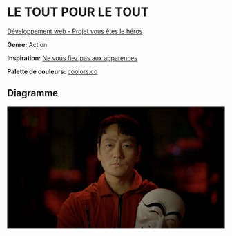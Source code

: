 # LE TOUT POUR LE TOUT
[Développement web - Projet vous êtes le héros](https://smnarnold.com/projets/vous-etes-le-heros)

**Genre:** Action

**Inspiration:** [Ne vous fiez pas aux apparences](https://www.renaud-bray.com/Livres_Produit.aspx?id=3441722&def=Ne+vous+fiez+pas+aux+apparences+%3A+3+ados%2C+2+braqueurs%2C+qui+en+ressortira+vivant+%3F%2CSHARPE%2C+TESS%2C9782897542986)

**Palette de couleurs:** [coolors.co](https://coolors.co/fe0202-cb0101-eadeda-bfb8ad-000000-171717)

## Diagramme
![Image du diagramme](assets/chapitre_1.jpg)
